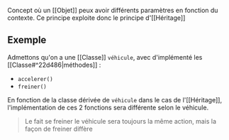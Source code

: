 Concept où un [[Objet]] peux avoir différents paramètres en fonction du contexte.
Ce principe exploite donc le principe d'[[Héritage]]
## Exemple
Admettons qu'on a une [[Classe]] `véhicule`, avec d'implémenté les [[Classe#^22d486|méthodes]] :
- `accelerer()`
- `freiner()`

En fonction de la classe dérivée de `véhicule` dans le cas de l'[[Héritage]], l'implémentation de ces 2 fonctions sera différente selon le véhicule.
> Le fait se freiner le véhicule sera toujours la même action, mais la façon de freiner diffère
